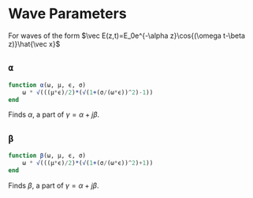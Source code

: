 # Wave Parameters
For waves of the form $\vec E(z,t)=E_0e^{-\alpha z}\cos{(\omega t-\beta z)}\hat{\vec x}$
## `α`
```julia
function α(ω, μ, ϵ, σ)
    ω * √(((μ*ϵ)/2)*(√(1+(σ/(ω*ϵ))^2)-1))
end
```
Finds $\alpha$, a part of $\gamma=\alpha+j\beta$.
## `β`
```julia 
function β(ω, μ, ϵ, σ)
    ω * √(((μ*ϵ)/2)*(√(1+(σ/(ω*ϵ))^2)+1))
end
```
Finds $\beta$, a part of $\gamma=\alpha+j\beta$.
